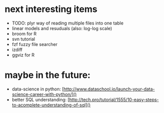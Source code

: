 # next interesting items

* TODO: plyr way of reading multiple files into one table
* linear models and resuduals (also: log-log scale)
* broom for R
* svn tutorial
* fzf fuzzy file searcher
* izdiff
* ggviz for R

# maybe in the future:

* data-science in python: [http://www.dataschool.io/launch-your-data-science-career-with-python/]()
* better SQL understanding: [http://tech.pro/tutorial/1555/10-easy-steps-to-acomplete-understanding-of-sql]()

